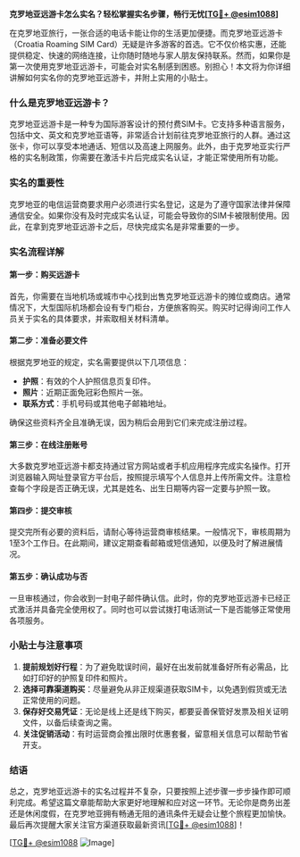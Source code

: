 **克罗地亚远游卡怎么实名？轻松掌握实名步骤，畅行无忧[[TG💪+ @esim1088](https://t.me/s/esim1088)]**

在克罗地亚旅行，一张合适的电话卡能让你的生活更加便捷。而克罗地亚远游卡（Croatia Roaming SIM Card）无疑是许多游客的首选。它不仅价格实惠，还能提供稳定、快速的网络连接，让你随时随地与家人朋友保持联系。然而，如果你是第一次使用克罗地亚远游卡，可能会对实名制感到困惑。别担心！本文将为你详细讲解如何实名你的克罗地亚远游卡，并附上实用的小贴士。

### 什么是克罗地亚远游卡？

克罗地亚远游卡是一种专为国际游客设计的预付费SIM卡。它支持多种语言服务，包括中文、英文和克罗地亚语等，非常适合计划前往克罗地亚旅行的人群。通过这张卡，你可以享受本地通话、短信以及高速上网服务。此外，由于克罗地亚实行严格的实名制政策，你需要在激活卡片后完成实名认证，才能正常使用所有功能。

### 实名的重要性

克罗地亚的电信运营商要求用户必须进行实名登记，这是为了遵守国家法律并保障通信安全。如果你没有及时完成实名认证，可能会导致你的SIM卡被限制使用。因此，在拿到克罗地亚远游卡之后，尽快完成实名是非常重要的一步。

### 实名流程详解

#### 第一步：购买远游卡

首先，你需要在当地机场或城市中心找到出售克罗地亚远游卡的摊位或商店。通常情况下，大型国际机场都会设有专门柜台，方便旅客购买。购买时记得询问工作人员关于实名的具体要求，并索取相关材料清单。

#### 第二步：准备必要文件

根据克罗地亚的规定，实名需要提供以下几项信息：

- **护照**：有效的个人护照信息页复印件。
- **照片**：近期正面免冠彩色照片一张。
- **联系方式**：手机号码或其他电子邮箱地址。

确保这些资料齐全且准确无误，因为稍后会用到它们来完成注册过程。

#### 第三步：在线注册账号

大多数克罗地亚远游卡都支持通过官方网站或者手机应用程序完成实名操作。打开浏览器输入网址登录官方平台后，按照提示填写个人信息并上传所需文件。注意检查每个字段是否正确无误，尤其是姓名、出生日期等内容一定要与护照一致。

#### 第四步：提交审核

提交完所有必要的资料后，请耐心等待运营商审核结果。一般情况下，审核周期为1至3个工作日。在此期间，建议定期查看邮箱或短信通知，以便及时了解进展情况。

#### 第五步：确认成功与否

一旦审核通过，你会收到一封电子邮件确认信。此时，你的克罗地亚远游卡已经正式激活并具备完全使用权了。同时也可以尝试拨打电话测试一下是否能够正常使用各项服务。

### 小贴士与注意事项

1. **提前规划好行程**：为了避免耽误时间，最好在出发前就准备好所有必需品，比如打印好的护照复印件和照片。
2. **选择可靠渠道购买**：尽量避免从非正规渠道获取SIM卡，以免遇到假货或无法正常使用的问题。
3. **保存好交易凭证**：无论是线上还是线下购买，都要妥善保管好发票及相关证明文件，以备后续查询之需。
4. **关注促销活动**：有时运营商会推出限时优惠套餐，留意相关信息可以帮助节省开支。

### 结语

总之，克罗地亚远游卡的实名过程并不复杂，只要按照上述步骤一步步操作即可顺利完成。希望这篇文章能帮助大家更好地理解和应对这一环节。无论你是商务出差还是休闲度假，在克罗地亚拥有畅通无阻的通讯条件无疑会让整个旅程更加愉快。最后再次提醒大家关注官方渠道获取最新资讯[[TG💪+ @esim1088](https://t.me/s/esim1088)]！

[[TG💪+ @esim1088](https://t.me/s/esim1088) ![Image](https://i.postimg.cc/4NQfJmqS/Snipaste-2025-05-13-00-14-12.png)]